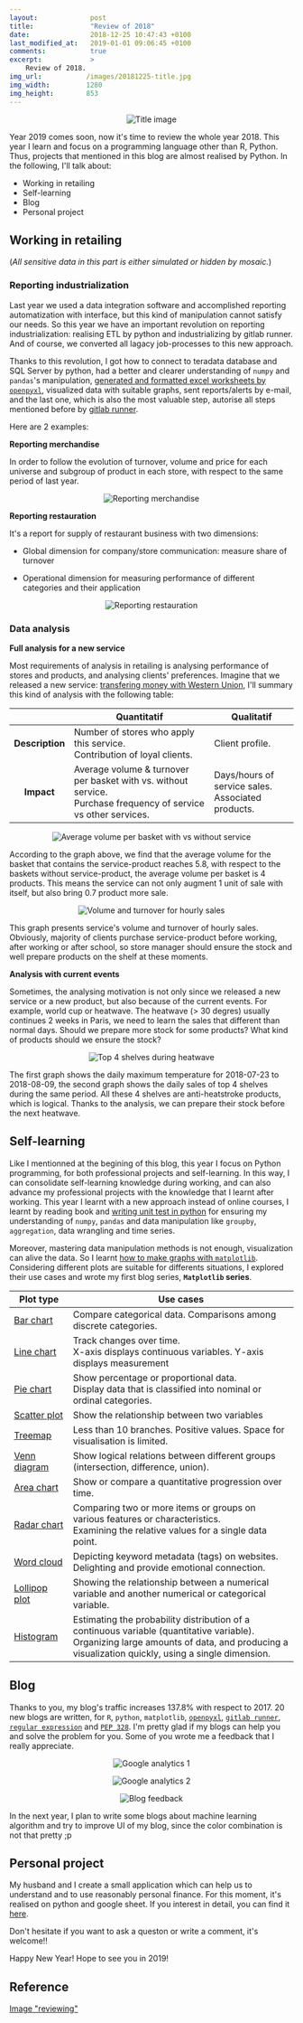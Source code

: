 ```yaml
---
layout:             post
title:              "Review of 2018"
date:               2018-12-25 10:47:43 +0100
last_modified_at:   2019-01-01 09:06:45 +0100
comments:           true
excerpt:            >
    Review of 2018.
img_url:           /images/20181225-title.jpg
img_width:         1280
img_height:        853
---
```


<p align="center">
  <img alt="Title image"
  src="{{ site.baseurl }}/images/20181225-title.jpg"/>
</p>

Year 2019 comes soon, now it's time to review the whole year 2018. This year I
learn and focus on a programming language other than R, Python. Thus, projects
that mentioned in this blog are almost realised by Python. In the following,
I'll talk about:
- Working in retailing
- Self-learning
- Blog
- Personal project

## Working in retailing
(_All sensitive data in this part is either simulated or hidden by mosaic._)
### Reporting industrialization
Last year we used a data integration software and accomplished reporting
automatization with interface, but this kind of manipulation cannot satisfy our
needs. So this year we have an important revolution on reporting
industrialization: realising ETL by python and industrializing by gitlab runner.
And of course, we converted all lagacy job-processes to this new approach.

Thanks to this revolution, I got how to connect to teradata database and SQL
Server by python, had a better and clearer understanding of `numpy` and `pandas`'s
manipulation, [generated and formatted excel worksheets by `openpyxl`][blog openpyxl],
visualized data with suitable graphs, sent reports/alerts by e-mail, and the
last one, which is also the most valuable step, autorise all steps mentioned
before by [gitlab runner][blog gitlab runner].

Here are 2 examples:

**Reporting merchandise**

In order to follow the evolution of turnover, volume and price for each universe
and subgroup of product in each store, with respect to the same period of last
year.

<p align="center">
  <img alt="Reporting merchandise"
  src="{{ site.baseurl }}/images/20181225-bench.jpg"/>
</p>

**Reporting restauration**

It's a report for supply of restaurant business with two dimensions:
- Global dimension for company/store communication: measure share of turnover

- Operational dimension for measuring performance of different categories and
their application

<p align="center">
  <img alt="Reporting restauration"
  src="{{ site.baseurl }}/images/20181225-restauration.png"/>
</p>

### Data analysis
**Full analysis for a new service**

Most requirements of analysis in retailing is analysing performance of stores
and products, and analysing clients' preferences. Imagine that we released a
new service: [transfering money with Western Union][WU], I'll summary this kind
of analysis with the following table:

|               |**Quantitatif**|**Qualitatif**|
|:-------------:|---------------|--------------|
|**Description**|Number of stores who apply this service.<br>Contribution of loyal clients.|Client profile.
|**Impact**|Average volume & turnover per basket with vs. without service.<br>Purchase frequency of service vs other services.|Days/hours of service sales.<br>Associated products.

<p align="center">
  <img alt="Average volume per basket with vs without service"
  src="{{ site.baseurl }}/images/20181225-vol-box.png"/>
</p>

According to the graph above, we find that the average volume for the basket
that contains the service-product reaches 5.8, with respect to the baskets
without service-product, the average volume per basket is 4 products. This
means the service can not only augment 1 unit of sale with itself, but also
bring 0.7 product more sale.

<p align="center">
  <img alt="Volume and turnover for hourly sales"
  src="{{ site.baseurl }}/images/20181225-hourly-sales.jpg"/>
</p>

This graph presents service's volume and turnover of hourly sales. Obviously,
majority of clients purchase service-product before working, after working or
after school, so store manager should ensure the stock and well prepare products
on the shelf at these moments.

**Analysis with current events**

Sometimes, the analysing motivation is not only since we released a new service
or a new product, but also because of the current events. For example, world
cup or heatwave. The heatwave (> 30 degres) usually continues 2 weeks in Paris,
we need to learn the sales that different than normal days. Should we prepare
more stock for some products? What kind of products should we ensure the stock?

<p align="center">
  <img alt="Top 4 shelves during heatwave"
  src="{{ site.baseurl }}/images/20181225-heatwave-top4-shelves.jpg"/>
</p>

The first graph shows the daily maximum temperature for 2018-07-23 to 2018-08-09,
the second graph shows the daily sales of top 4 shelves during the same period.
All these 4 shelves are anti-heatstroke products, which is logical. Thanks to
the analysis, we can prepare their stock before the next heatwave.


## Self-learning
Like I mentionned at the begining of this blog, this year I focus on Python
programming, for both professional projects and self-learning. In this way, I
can consolidate self-learning knowledge during working, and can also advance
my professional projects with the knowledge that I learnt after working. This
year I learnt with a new approach instead of online courses, I learnt by
reading book and [writing unit test in python][unittest] for ensuring my
understanding of `numpy`, `pandas` and data manipulation like `groupby`,
`aggregation`, data wrangling and time series.

Moreover, mastering data manipulation methods is not enough, visualization can
alive the data. So I learnt [how to make graphs with `matplotlib`][intro to matplotlib].
Considering different plots are suitable for differents situations, I explored
their use cases and wrote my first blog series, **`Matplotlib` series**.

|**Plot type**|**Use cases**|
|-------------|-------------|
|[Bar chart][series1]|Compare categorical data. Comparisons among discrete categories.|
|[Line chart][series2]|Track changes over time.<br>X-axis displays continuous variables. Y-axis displays measurement|
|[Pie chart][series3]|Show percentage or proportional data.<br>Display data that is classified into nominal or ordinal categories.|
|[Scatter plot][series4]|Show the relationship between two variables|
|[Treemap][series5]|Less than 10 branches. Positive values. Space for visualisation is limited.|
|[Venn diagram][series6]|Show logical relations between different groups (intersection, difference, union).|
|[Area chart][series7]|Show or compare a quantitative progression over time.|
|[Radar chart][series8]|Comparing two or more items or groups on various features or characteristics.<br>Examining the relative values for a single data point.|
|[Word cloud][series9]|Depicting keyword metadata (tags) on websites.<br>Delighting and provide emotional connection.|
|[Lollipop plot][series10]|Showing the relationship between a numerical variable and another numerical or categorical variable.|
|[Histogram][series11]|Estimating the probability distribution of a continuous variable (quantitative variable).<br>Organizing large amounts of data, and producing a visualization quickly, using a single dimension.|

## Blog
Thanks to you, my blog's traffic increases 137.8% with respect to 2017. 20 new
blogs are written, for `R`, `python`, `matplotlib`, [`openpyxl`][blog openpyxl],
[`gitlab runner`][blog gitlab runner], [`regular expression`][blog regex] and
[`PEP 328`][blog pep328]. I'm pretty glad if my blogs can help you and solve
the problem for you. Some of you wrote me a feedback that I really appreciate.

<p align="center">
  <img alt="Google analytics 1"
  src="{{ site.baseurl }}/images/20181225-google-analytics-1.png"/>
</p>

<p align="center">
  <img alt="Google analytics 2"
  src="{{ site.baseurl }}/images/20181225-google-analytics-2.png"/>
</p>

<p align="center">
  <img alt="Blog feedback"
  src="{{ site.baseurl }}/images/20181225-blog-comments.png"/>
</p>

In the next year, I plan to write some blogs about machine learning algorithm
and try to improve UI of my blog, since the color combination is not that
pretty ;p

## Personal project
My husband and I create a small application which can help us to understand and
to use reasonably personal finance. For this moment, it's realised on python
and google sheet. If you interest in detail, you can find it [here][personal finance].

Don't hesitate if you want to ask a queston or write a comment, it's welcome!!

Happy New Year! Hope to see you in 2019!

## Reference
[Image "reviewing"][title image]

[blog openpyxl]: https://jingwen-z.github.io/how-to-munipulate-excel-workbook-by-python/
[blog gitlab runner]: https://jingwen-z.github.io/automate-py-jobs-by-gitlab-runner/
[blog regex]: https://jingwen-z.github.io/how-to-play-with-regular-expression-via-python/
[blog pep328]: https://jingwen-z.github.io/python-pep-328-import-and-build-package/
[WU]: https://www.franprix.fr/article/quand-franprix-rencontre-western-union_a13551/1
[unittest]: https://github.com/jingwen-z/python-playground
[intro to matplotlib]: https://jingwen-z.github.io/introduction-to-matplotlibpyplot/
[series1]: https://jingwen-z.github.io/data-viz-with-matplotlib-series1-bar-chart/
[series2]: https://jingwen-z.github.io/data-viz-with-matplotlib-series2-line-chart/
[series3]: https://jingwen-z.github.io/data-viz-with-matplotlib-series3-pie-chart/
[series4]: https://jingwen-z.github.io/data-viz-with-matplotlib-series4-scatter-plot/
[series5]: https://jingwen-z.github.io/data-viz-with-matplotlib-series5-treemap/
[series6]: https://jingwen-z.github.io/data-viz-with-matplotlib-series6-venn-diagram/
[series7]: https://jingwen-z.github.io/data-viz-with-matplotlib-series7-area-chart/
[series8]: https://jingwen-z.github.io/data-viz-with-matplotlib-series8-radar-chart/
[series9]: https://jingwen-z.github.io/data-viz-with-matplotlib-series9-word-cloud/
[series10]: https://jingwen-z.github.io/data-viz-with-matplotlib-series10-lollipop-plot/
[series11]: https://jingwen-z.github.io/data-viz-with-matplotlib-series11-histogram/
[personal finance]: https://mincong-h.github.io/2018/10/25/personal-finance-data-collection/
[title image]: https://pixabay.com/en/person-forest-outdoor-standing-731476/
